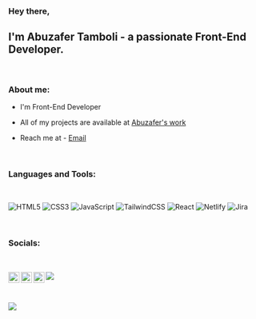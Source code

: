 ### Hey there,

## I'm Abuzafer Tamboli - a passionate Front-End  Developer.

<br>

### About me:

- I'm Front-End Developer

- All of my projects are available at [Abuzafer's work](https://github.com/abuzafertamboli/Front-End-Development)

- Reach me at - [Email](mailto:abutamboli7707@gmail.com)

<br>

 ### Languages and Tools:

<br>

![HTML5](https://img.shields.io/badge/html5-%23E34F26.svg?style=for-the-badge&logo=html5&logoColor=white) ![CSS3](https://img.shields.io/badge/css3-%231572B6.svg?style=for-the-badge&logo=css3&logoColor=white) ![JavaScript](https://img.shields.io/badge/javascript-%23323330.svg?style=for-the-badge&logo=javascript&logoColor=%23F7DF1E) ![TailwindCSS](https://img.shields.io/badge/tailwindcss-%2338B2AC.svg?style=for-the-badge&logo=tailwind-css&logoColor=white) ![React](https://img.shields.io/badge/react-%2320232a.svg?style=for-the-badge&logo=react&logoColor=%2361DAFB) ![Netlify](https://img.shields.io/badge/netlify-%23000000.svg?style=for-the-badge&logo=netlify&logoColor=#00C7B7)  ![Jira](https://img.shields.io/badge/jira-%230A0FFF.svg?style=for-the-badge&logo=jira&logoColor=white)

<br>

 ### Socials:
 
 <br>

<a href="https://www.linkedin.com/in/abuzafer-tamboli/"> <img align="left"  alt="LinkedIn" width="22px" src="https://cdn-icons-png.flaticon.com/512/174/174857.png"/>
</a>
<a href="https://www.instagram.com/_abu_7707/"> <img  align="left" alt="Instagram" width="22px" src="https://upload.wikimedia.org/wikipedia/commons/thumb/a/a5/Instagram_icon.png/2048px-Instagram_icon.png"/>
</a>
<a href="https://twitter.com/_abu_7707"> <img  alt="Twitter" align="left" width="22px" src="https://upload.wikimedia.org/wikipedia/sco/thumb/9/9f/Twitter_bird_logo_2012.svg/1200px-Twitter_bird_logo_2012.svg.png"/>
</a>
![](https://img.shields.io/badge/Front--End-Developer-red) 

 <br>
 
[![](https://visitcount.itsvg.in/api?id=abuzafertamboli&label=Profile%20Views&color=1&icon=2&pretty=true)](https://visitcount.itsvg.in)
